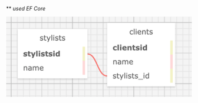 ** _used EF Core_

![Image of one to many relationship between stylists and clients it the SQL Designer](./HairSalon/wwwroot/img/sql_design.png)